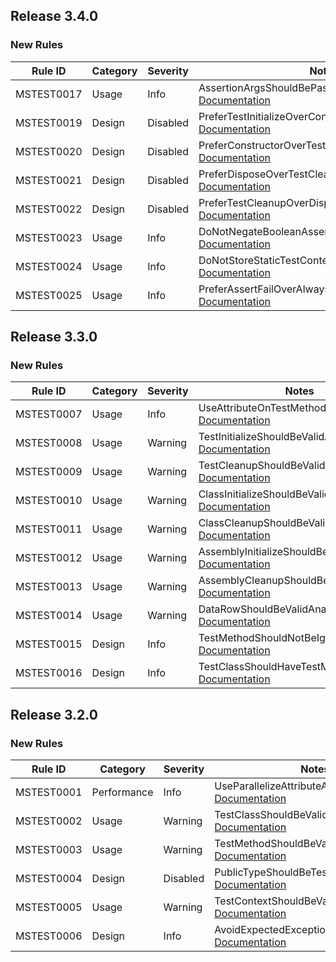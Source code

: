 ﻿## Release 3.4.0

### New Rules

Rule ID | Category | Severity | Notes
--------|----------|----------|-------
MSTEST0017 | Usage | Info | AssertionArgsShouldBePassedInCorrectOrder, [Documentation](https://learn.microsoft.com/dotnet/core/testing/mstest-analyzers/mstest0017)
MSTEST0019 | Design | Disabled | PreferTestInitializeOverConstructorAnalyzer, [Documentation](https://learn.microsoft.com/dotnet/core/testing/mstest-analyzers/mstest0019)
MSTEST0020 | Design | Disabled | PreferConstructorOverTestInitializeAnalyzer, [Documentation](https://learn.microsoft.com/dotnet/core/testing/mstest-analyzers/mstest0020)
MSTEST0021 | Design | Disabled | PreferDisposeOverTestCleanupAnalyzer, [Documentation](https://learn.microsoft.com/dotnet/core/testing/mstest-analyzers/mstest0021)
MSTEST0022 | Design | Disabled | PreferTestCleanupOverDisposeAnalyzer, [Documentation](https://learn.microsoft.com/dotnet/core/testing/mstest-analyzers/mstest0022)
MSTEST0023 | Usage | Info | DoNotNegateBooleanAssertionAnalyzer, [Documentation](https://learn.microsoft.com/dotnet/core/testing/mstest-analyzers/mstest0023)
MSTEST0024 | Usage | Info | DoNotStoreStaticTestContextAnalyzer, [Documentation](https://learn.microsoft.com/dotnet/core/testing/mstest-analyzers/mstest0024)
MSTEST0025 | Usage | Info | PreferAssertFailOverAlwaysFalseConditionsAnalyzer, [Documentation](https://learn.microsoft.com/dotnet/core/testing/mstest-analyzers/mstest0025)

## Release 3.3.0

### New Rules

Rule ID | Category | Severity | Notes
--------|----------|----------|-------
MSTEST0007 | Usage | Info | UseAttributeOnTestMethodAnalyzer, [Documentation](https://learn.microsoft.com/dotnet/core/testing/mstest-analyzers/mstest0007)
MSTEST0008 | Usage | Warning | TestInitializeShouldBeValidAnalyzer, [Documentation](https://learn.microsoft.com/dotnet/core/testing/mstest-analyzers/mstest0008)
MSTEST0009 | Usage | Warning | TestCleanupShouldBeValidAnalyzer, [Documentation](https://learn.microsoft.com/dotnet/core/testing/mstest-analyzers/mstest0009)
MSTEST0010 | Usage | Warning | ClassInitializeShouldBeValidAnalyzer, [Documentation](https://learn.microsoft.com/dotnet/core/testing/mstest-analyzers/mstest0010)
MSTEST0011 | Usage | Warning | ClassCleanupShouldBeValidAnalyzer, [Documentation](https://learn.microsoft.com/dotnet/core/testing/mstest-analyzers/mstest0011)
MSTEST0012 | Usage | Warning | AssemblyInitializeShouldBeValidAnalyzer, [Documentation](https://learn.microsoft.com/dotnet/core/testing/mstest-analyzers/mstest0012)
MSTEST0013 | Usage | Warning | AssemblyCleanupShouldBeValidAnalyzer, [Documentation](https://learn.microsoft.com/dotnet/core/testing/mstest-analyzers/mstest0013)
MSTEST0014 | Usage | Warning | DataRowShouldBeValidAnalyzer, [Documentation](https://learn.microsoft.com/dotnet/core/testing/mstest-analyzers/mstest0014)
MSTEST0015 | Design | Info | TestMethodShouldNotBeIgnoredAnalyzer, [Documentation](https://learn.microsoft.com/dotnet/core/testing/mstest-analyzers/mstest0015)
MSTEST0016 | Design | Info | TestClassShouldHaveTestMethodAnalyzer, [Documentation](https://learn.microsoft.com/dotnet/core/testing/mstest-analyzers/mstest0016)

## Release 3.2.0

### New Rules

Rule ID | Category | Severity | Notes
--------|----------|----------|-------
MSTEST0001 | Performance | Info | UseParallelizeAttributeAnalyzer, [Documentation](https://learn.microsoft.com/dotnet/core/testing/mstest-analyzers/mstest0001)
MSTEST0002 | Usage | Warning | TestClassShouldBeValidAnalyzer, [Documentation](https://learn.microsoft.com/dotnet/core/testing/mstest-analyzers/mstest0002)
MSTEST0003 | Usage | Warning | TestMethodShouldBeValidAnalyzer, [Documentation](https://learn.microsoft.com/dotnet/core/testing/mstest-analyzers/mstest0003)
MSTEST0004 | Design | Disabled | PublicTypeShouldBeTestClassAnalyzer, [Documentation](https://learn.microsoft.com/dotnet/core/testing/mstest-analyzers/mstest0004)
MSTEST0005 | Usage | Warning | TestContextShouldBeValidAnalyzer, [Documentation](https://learn.microsoft.com/dotnet/core/testing/mstest-analyzers/mstest0005)
MSTEST0006 | Design | Info | AvoidExpectedExceptionAttributeAnalyzer, [Documentation](https://learn.microsoft.com/dotnet/core/testing/mstest-analyzers/mstest0006)
